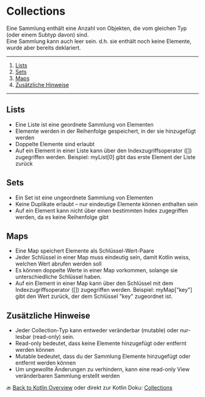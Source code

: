 # Collections

Eine Sammlung enthält eine Anzahl von Objekten, die vom gleichen Typ (oder einem Subtyp davon) sind.<br>
Eine Sammlung kann auch leer sein. d.h. sie enthält noch keine Elemente, wurde aber bereits deklariert.<br>

---

1. [Lists](#lists)
2. [Sets](#sets)
3. [Maps](#maps)
4. [Zusätzliche Hinweise](#zusätzliche-hinweise)

---

## Lists

- Eine Liste ist eine geordnete Sammlung von Elementen
- Elemente werden in der Reihenfolge gespeichert, in der sie hinzugefügt werden
- Doppelte Elemente sind erlaubt
- Auf ein Element in einer Liste kann über den Indexzugriffsoperator ([]) zugegriffen werden. Beispiel: myList[0] gibt das erste Element der Liste zurück

## Sets
- Ein Set ist eine ungeordnete Sammlung von Elementen
- Keine Duplikate erlaubt – nur eindeutige Elemente können enthalten sein
- Auf ein Element kann nicht über einen bestimmten Index zugegriffen werden, da es keine Reihenfolge gibt

## Maps

- Eine Map speichert Elemente als Schlüssel-Wert-Paare
- Jeder Schlüssel in einer Map muss eindeutig sein, damit Kotlin weiss, welchen Wert abrufen werden soll
- Es können doppelte Werte in einer Map vorkommen, solange sie unterschiedliche Schlüssel haben.
- Auf ein Element in einer Map kann über den Schlüssel mit dem Indexzugriffsoperator ([]) zugegriffen werden. Beispiel: myMap["key"] gibt den Wert zurück, der dem Schlüssel "key" zugeordnet ist.

## Zusätzliche Hinweise
- Jeder Collection-Typ kann entweder veränderbar (mutable) oder nur-lesbar (read-only) sein. 
- Read-only bedeutet, dass keine Elemente hinzugefügt oder entfernt werden können
- Mutable bedeutet, dass du der Sammlung Elemente hinzugefügt oder entfernt werden können
- Um ungewollte Änderungen zu verhindern, kann eine read-only View veränderbaren Sammlung erstellt werden

🔙 [Back to Kotlin Overview](../README.md) oder direkt zur Kotlin Doku: [Collections](https://kotlinlang.org/docs/collections-overview.html) 
